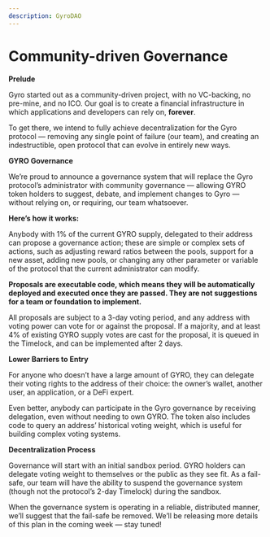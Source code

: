 ```yaml
---
description: GyroDAO
---
```


# Community-driven Governance

**Prelude**

Gyro started out as a community-driven project, with no VC-backing, no pre-mine, and no ICO. Our goal is to create a financial infrastructure in which applications and developers can rely on, **forever**.

To get there, we intend to fully achieve decentralization for the Gyro protocol — removing any single point of failure (our team), and creating an indestructible, open protocol that can evolve in entirely new ways.

**GYRO Governance**

We’re proud to announce a governance system that will replace the Gyro protocol’s administrator with community governance — allowing GYRO token holders to suggest, debate, and implement changes to Gyro — without relying on, or requiring, our team whatsoever.

**Here’s how it works:**

Anybody with 1% of the current GYRO supply, delegated to their address can propose a governance action; these are simple or complex sets of actions, such as adjusting reward ratios between the pools, support for a new asset, adding new pools, or changing any other parameter or variable of the protocol that the current administrator can modify.

**Proposals are executable code, which means they will be automatically deployed and executed once they are passed. They are not suggestions for a team or foundation to implement.**

All proposals are subject to a 3-day voting period, and any address with voting power can vote for or against the proposal. If a majority, and at least 4% of existing GYRO supply votes are cast for the proposal, it is queued in the Timelock, and can be implemented after 2 days.

**Lower Barriers to Entry**

For anyone who doesn’t have a large amount of GYRO, they can delegate their voting rights to the address of their choice: the owner’s wallet, another user, an application, or a DeFi expert.

Even better, anybody can participate in the Gyro governance by receiving delegation, even without needing to own GYRO. The token also includes code to query an address’ historical voting weight, which is useful for building complex voting systems.

**Decentralization Process**

Governance will start with an initial sandbox period. GYRO holders can delegate voting weight to themselves or the public as they see fit. As a fail-safe, our team will have the ability to suspend the governance system (though not the protocol’s 2-day Timelock) during the sandbox.

When the governance system is operating in a reliable, distributed manner, we’ll suggest that the fail-safe be removed. We’ll be releasing more details of this plan in the coming week — stay tuned!
